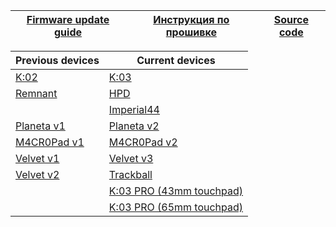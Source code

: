| [Firmware update guide][01]  | [Инструкция по прошивке][02] | [Source code][03] |
| ---------------------------  | ---------------------------- | ----------------- |


| Previous devices    | Current devices                     |
| ------------------- | -------------------                 |
| [K:02][07]          | [K:03][05]                          |
| [Remnant][12]       | [HPD][04]                           |
|                     | [Imperial44][06]                    |
| [Planeta v1][08]    | [Planeta v2][09]                    |
| [M4CR0Pad v1][10]   | [M4CR0Pad v2][11]                   |      
| [Velvet v1][13]     | [Velvet v3][17]                     |     
| [Velvet v2][14]     | [Trackball][15]                     |
|                     | [K:03 PRO (43mm touchpad)][16]      |
|                     | [K:03 PRO (65mm touchpad)][18]      |


[01]: https://ergohaven.xyz/docs
[02]: https://ru.ergohaven.xyz/docs
[03]: https://github.com/ergohaven/vial-qmk/tree/vial/keyboards/ergohaven

[04]: https://github.com/ergohaven/vial-qmk/releases/download/3.8.1/3.8.1_hpd_v1.uf2                          
[05]: https://github.com/ergohaven/vial-qmk/releases/download/3.8.1/3.8.1_k03_v1_v2.uf2          
[06]: https://github.com/ergohaven/vial-qmk/releases/download/3.8.1/3.8.1_imperial44_v1_v2.uf2    
[07]: https://github.com/ergohaven/vial-qmk/releases/download/3.8.1/3.8.1_k02_v1.uf2
[08]: https://github.com/ergohaven/vial-qmk/releases/download/3.8.1/3.8.1_planeta_v1.uf2
[09]: https://github.com/ergohaven/vial-qmk/releases/download/3.8.1/3.8.1_planeta_v2.uf2
[10]: https://github.com/ergohaven/vial-qmk/releases/download/3.8.1/3.8.1_macropad_v1.uf2
[11]: https://github.com/ergohaven/vial-qmk/releases/download/3.8.1/3.8.1_macropad_v2.uf2
[12]: https://github.com/ergohaven/vial-qmk/releases/download/3.8.1/3.8.1_remnant_v1.uf2
[13]: https://github.com/ergohaven/vial-qmk/releases/download/3.8.1/3.8.1_velvet_v1.uf2
[14]: https://github.com/ergohaven/vial-qmk/releases/download/3.8.1/3.8.1_velvet_v2.uf2
[15]: https://github.com/ergohaven/vial-qmk/releases/download/3.8.1/3.8.1_trackball_v1.uf2
[16]: https://github.com/ergohaven/vial-qmk/releases/download/3.8.1/3.8.1_k03pro_43mm_v1.uf2 
[17]: https://github.com/ergohaven/vial-qmk/releases/download/3.8.1/3.8.1_velvet_v3.uf2
[18]: https://github.com/ergohaven/vial-qmk/releases/download/3.8.1/3.8.1_k03pro_65mm_v1.uf2 
